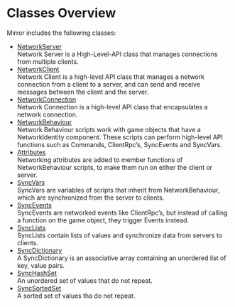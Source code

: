 # Classes Overview

Mirror includes the following classes:
-   [NetworkServer](../../api/Mirror.NetworkServer.html)  
    Network Server is a High-Level-API class that manages connections from multiple clients.
-   [NetworkClient](../../api/Mirror.NetworkClient.html)  
    Network Client is a high-level API class that manages a network connection from a client to a server, and can send and receive messages between the client and the server.
-   [NetworkConnection](../../api/Mirror.NetworkConnecion.html)  
    Network Connection is a high-level API class that encapsulates a network connection.
-   [NetworkBehaviour](NetworkBehaviour.md)  
    Network Behaviour scripts work with game objects that have a NetworkIdentity component. These scripts can perform high-level API functions such as Commands, ClientRpc’s, SyncEvents and SyncVars.
-   [Attributes](Attributes.md)  
    Networking attributes are added to member functions of NetworkBehaviour scripts, to make them run on either the client or server.
-   [SyncVars](SyncVars.md)  
    SyncVars are variables of scripts that inherit from NetworkBehaviour, which are synchronized from the server to clients.
-   [SyncEvents](SyncEvent.md)  
    SyncEvents are networked events like ClientRpc’s, but instead of calling a function on the game object, they trigger Events instead.
-   [SyncLists](SyncLists.md)  
    SyncLists contain lists of values and synchronize data from servers to clients.
-   [SyncDictionary](SyncDictionary.md)  
    A SyncDictionary is an associative array containing an unordered list of key, value pairs.
-   [SyncHashSet](SyncHashSet.md)  
    An unordered set of values that do not repeat.
-   [SyncSortedSet](SyncSortedSet.md)  
    A sorted set of values tha do not repeat.
